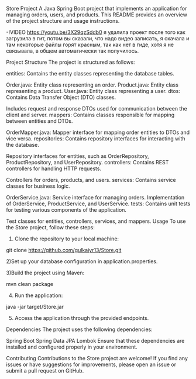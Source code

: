 Store Project
A Java Spring Boot project that implements an application for managing orders, users, and products. This README provides an overview of the project structure and usage instructions.

-!VIDEO https://youtu.be/3X29qzSddb0 я удалила проект после того как загрузила в гит, потом вы сказали, что надо видео записать, я скачала и там некоторые файлы горят красным, так как нет в гиде, хотя я не связывала, в общем автоматически так получилось.

Project Structure
The project is structured as follows:

entities: Contains the entity classes representing the database tables.

Order.java: Entity class representing an order.
Product.java: Entity class representing a product.
User.java: Entity class representing a user.
dtos: Contains Data Transfer Object (DTO) classes.

Includes request and response DTOs used for communication between the client and server.
mappers: Contains classes responsible for mapping between entities and DTOs.

OrderMapper.java: Mapper interface for mapping order entities to DTOs and vice versa.
repositories: Contains repository interfaces for interacting with the database.

Repository interfaces for entities, such as OrderRepository, ProductRepository, and UserRepository.
controllers: Contains REST controllers for handling HTTP requests.

Controllers for orders, products, and users.
services: Contains service classes for business logic.

OrderService.java: Service interface for managing orders.
Implementation of OrderService, ProductService, and UserService.
tests: Contains unit tests for testing various components of the application.

Test classes for entities, controllers, services, and mappers.
Usage
To use the Store project, follow these steps:

1) Clone the repository to your local machine:

git clone https://github.com/gulkaiyr13/Store.git

2)Set up your database configuration in application.properties.

3)Build the project using Maven:

mvn clean package

4) Run the application:

java -jar target/Store.jar

5) Access the application through the provided endpoints.

Dependencies
The project uses the following dependencies:

Spring Boot
Spring Data JPA
Lombok
Ensure that these dependencies are installed and configured properly in your environment.

Contributing
Contributions to the Store project are welcome! If you find any issues or have suggestions for improvements, please open an issue or submit a pull request on GitHub.
